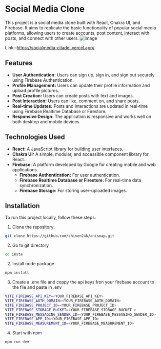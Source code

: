 # Social Media Clone

This project is a social media clone built with React, Chakra UI, and Firebase. It aims to replicate the basic functionality of popular social media platforms, allowing users to create accounts, post content, interact with posts, and connect with other users.
![image](https://github.com/user-attachments/assets/0ac0f648-247f-4e24-8a42-7674c7a607ae)

Link:-https://socialmedia-citadel.vercel.app/

## Features

- **User Authentication:** Users can sign up, sign in, and sign out securely using Firebase Authentication.
- **Profile Management:** Users can update their profile information and upload profile pictures.
- **Post Creation:** Users can create posts with text and images.
- **Post Interaction:** Users can like, comment on, and share posts.
- **Real-time Updates:** Posts and interactions are updated in real-time using Firebase Realtime Database or Firestore.
- **Responsive Design:** The application is responsive and works well on both desktop and mobile devices.

## Technologies Used

- **React:** A JavaScript library for building user interfaces.
- **Chakra UI:** A simple, modular, and accessible component library for React.
- **Firebase:** A platform developed by Google for creating mobile and web applications.
  - **Firebase Authentication:** For user authentication.
  - **Firebase Realtime Database or Firestore:** For real-time data synchronization.
  - **Firebase Storage:** For storing user-uploaded images.


## Installation

To run this project locally, follow these steps:

1. Clone the repository:

```bash
git clone https://github.com/shiven24k/anisnap.git
```
2. Go to git directory
```bash
cd insta  
```
2. Install node package

```bash
npm install
```
3. Create a .env file and coppy the api keys fron your firebase account to the file and paste in .env
```bash
VITE_FIREBASE_API_KEY=<YOUR_FIREBASE_API_KEY>
VITE_FIREBASE_AUTH_DOMAIN=<YOUR_FIREBASE_AUTH_DOMAIN>
VITE_FIREBASE_PROJECT_ID=<YOUR_FIREBASE_PROJECT_ID>
VITE_FIREBASE_STORAGE_BUCKET=<YOUR_FIREBASE_STORAGE_BUCKET >
VITE_FIREBASE_MESSAGING_SENDER_ID=<YOUR_FIREBASE_MESSAGING_SENDER_ID>
VITE_FIREBASE_APP_ID=<YOUR_FIREBASE_APP_ID>
VITE_FIREBASE_MEASUREMENT_ID=<YOUR_FIREBASE_MEASUREMENT_ID>
```
4. Start with npm
```bash
npm run dev
```



    
